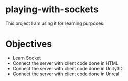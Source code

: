 # playing-with-sockets

This project I am using it for learning purposes.

# Objectives

* Learn Socket
* Connect the server with client code done in HTML
* Connect the server with client code done in Unity3D
* Connect the server with client code done in Unreal
